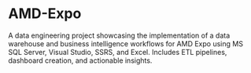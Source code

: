 # AMD-Expo
A data engineering project showcasing the implementation of a data warehouse and business intelligence workflows for AMD Expo using MS SQL Server, Visual Studio, SSRS, and Excel. Includes ETL pipelines, dashboard creation, and actionable insights.
